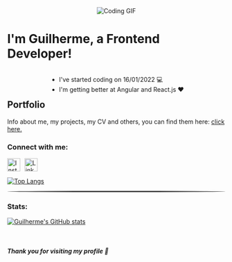<div style="display: flex; flex-direction: column; align-items: center">
<img src="https://miro.medium.com/v2/resize:fit:679/1*UJkYsrYLJc0taD-ZY_D1mg.gif" alt="Coding GIF" />

<h1>I'm Guilherme, a Frontend Developer!</h1>

<ul style="margin-bottom: -15px">
<li>I've started coding on 16/01/2022 💻</li>
<li>I'm getting better at Angular and React.js ❤</li>
</ul>
</div>

## Portfolio

Info about me, my projects, my CV and others, you can find them here: [click here.](https://portfolio-devguiga.vercel.app/)

### Connect with me:

<div style="display: flex; flex-flow: row wrap; gap: 10px;">
<a href="https://www.instagram.com/devguiga/" target="_blank" rel="external"><img src="https://i0.wp.com/tbrsteakhouse.com/wp-content/uploads/2018/11/instagram-colourful-icon.png?ssl=1" alt="Instagram Icon" width="30">
</a>
<a href="https://www.linkedin.com/in/guilhermescr/" target="_blank" rel="external"><img src="https://static-00.iconduck.com/assets.00/linkedin-icon-1024x1024-net2o24e.png" alt="Linkedin Icon" width="30">
</a>
</div>

[![Top Langs](https://github-readme-stats.vercel.app/api/top-langs/?username=guilhermescr&card_width=495px)](https://guilhermescr.github.io/guilhermescr/)

<hr style="height: 3px; background-color: #404040; border-radius: 95%;" />

### Stats:

[![Guilherme's GitHub stats](https://github-readme-stats.vercel.app/api?username=guilhermescr)](https://guilhermescr.github.io/guilhermescr/)

<br />

##### Thank you for visiting my profile 💖
